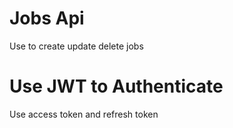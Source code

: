 # Jobs Api

Use to create update delete jobs

# Use JWT to Authenticate
Use access token and refresh token

